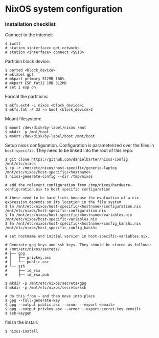 # NixOS system configuration


### Installation checklist

Connect to the internet:
```
$ iwctl
# station <interface> get-networks
# station <interface> connect <SSID>
```

Partition block device:
```
$ parted <block_device>
# mklabel gpt
# mkpart primary 512MB 100%
# mkpart ESP fat32 1MB 512MB
# set 2 esp on
```

Format the partitions:
```
$ mkfs.ext4 -L nixos <block_device>1
$ mkfs.fat -F 32 -n boot <block_device>2
 ```

Mount filesystem:
```
$ mount /dev/disk/by-label/nixos /mnt
$ mkdir -p /mnt/boot
$ mount /dev/disk/by-label/boot /mnt/boot
```

Setup nixos configuration.
Configuration is parameterized over the files in `host-specific`. They need to be linked into the root of this repo:
```
$ git clone https://github.com/danielbarter/nixos-config /mnt/etc/nixos
$ cp -r /mnt/etc/nixos/host-specific/generic-laptop /mnt/etc/nixos/host-specific/<hostname>
$ nixos-generate-config --dir /tmp/nixos

# add the relevent configuration from /tmp/nixos/hardware-configuration.nix to host specific configuration

# these need to be hard links because the evaluation of a nix expression depends on its location in the file system
$ ln /mnt/etc/nixos/host-specific/<hostname>/configuration.nix /mnt/etc/nixos/host-specific-configuration.nix
$ ln /mnt/etc/nixos/host-specific/<hostname>/variables.nix /mnt/etc/nixos/host-specific-variables.nix
$ ln /mnt/etc/nixos/host-specific/<hostname>/config_kanshi.nix /mnt/etc/nixos/host_specific_config_kanshi

# set hostname and initial version in host-specific-variables.nix.

# Generate gpg keys and ssh keys. They should be stored as follows:
# /mnt/etc/nixos/secrets/
# ├── gpg
# │   ├── privkey.asc
# │   └── public.asc
# └── ssh
#     ├── id_rsa
#     ├── id_rsa.pub

$ mkdir -p /mnt/etc/nixos/secrets/gpg
$ mkdir -p /mnt/etc/nixos/secrets/ssh

# do this from ~ and then move into place
$ gpg --full-generate-key
$ gpg --output public.asc --armor --export <email>
$ gpg --output privkey.asc --armor --export-secret-key <email>
$ ssh-keygen
```

finish the install:
```
$ nixos-install
```
